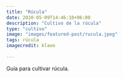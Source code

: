 ```yaml
---
title: "Rúcula"
date: 2020-05-09T14:46:10+06:00
description: "Cultivo de la rúcula"
type: "cultivo"
image: "images/featured-post/rucula.jpeg"
tags: rúcula
imagecredit: klaoe
  
---
```

Guía para cultivar rúcula.